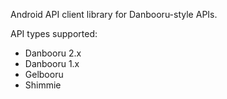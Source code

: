 Android API client library for Danbooru-style APIs.

API types supported:
- Danbooru 2.x
- Danbooru 1.x
- Gelbooru
- Shimmie
